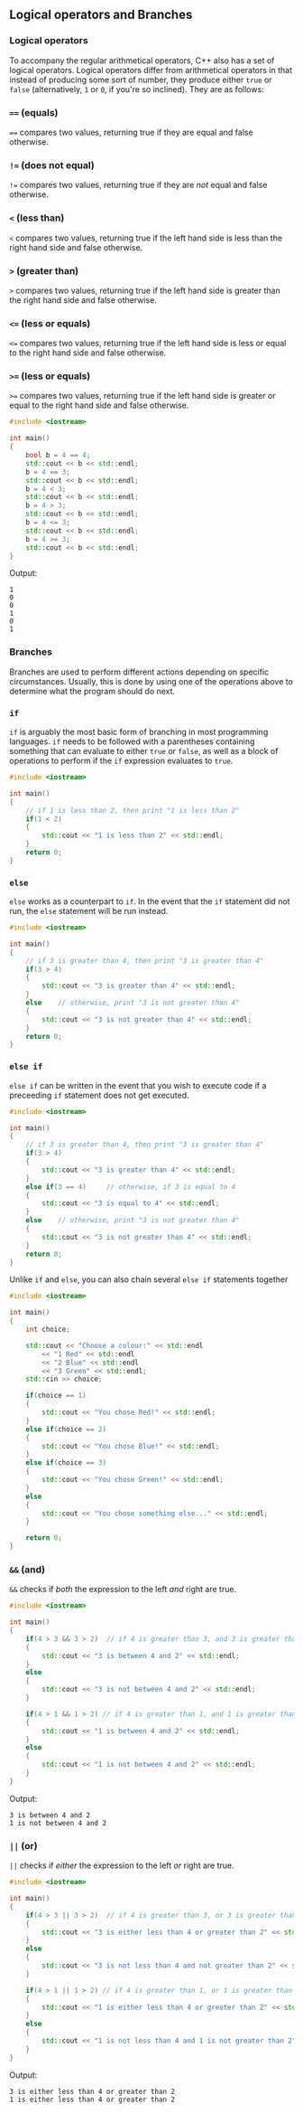 ## Logical operators and Branches

### Logical operators

To accompany the regular arithmetical operators, C++ also has a set of logical operators. Logical operators differ from arithmetical operators in that instead of producing some sort of number, they produce either `true` or `false` (alternatively, `1` or `0`, if you're so inclined). They are as follows:

### `==` (equals)

`==` compares two values, returning true if they are equal and false otherwise.

### `!=` (does not equal)

`!=` compares two values, returning true if they are *not* equal and false otherwise.

### `<` (less than)

`<` compares two values, returning true if the left hand side is less than the right hand side and false otherwise.

### `>` (greater than)

`>` compares two values, returning true if the left hand side is greater than the right hand side and false otherwise.

### `<=` (less or equals)

`<=` compares two values, returning true if the left hand side is less or equal to the right hand side and false otherwise.

### `>=` (less or equals)

`>=` compares two values, returning true if the left hand side is greater or equal to the right hand side and false otherwise.

```cpp
#include <iostream>

int main()
{
	bool b = 4 == 4;
	std::cout << b << std::endl;
	b = 4 == 3;
	std::cout << b << std::endl;
	b = 4 < 3;
	std::cout << b << std::endl;
	b = 4 > 3;
	std::cout << b << std::endl;
	b = 4 <= 3;
	std::cout << b << std::endl;
	b = 4 >= 3;
	std::cout << b << std::endl;
}
```

Output:
```
1
0
0
1
0
1
```

### Branches

Branches are used to perform different actions depending on specific circumstances. Usually, this is done by using one of the operations above to determine what the program should do next.

### `if`

`if` is arguably the most basic form of branching in most programming languages. `if` needs to be followed with a parentheses containing something that can evaluate to either `true` or `false`, as well as a block of operations to perform if the `if` expression evaluates to `true`.

```cpp
#include <iostream>

int main()
{
	// if 1 is less than 2, then print "1 is less than 2"
	if(1 < 2)
	{
		std::cout << "1 is less than 2" << std::endl;
	}
	return 0;
}
```

### `else`

`else` works as a counterpart to `if`. In the event that the `if` statement did not run, the `else` statement will be run instead.

```cpp
#include <iostream>

int main()
{
	// if 3 is greater than 4, then print "3 is greater than 4"
	if(3 > 4)
	{
		std::cout << "3 is greater than 4" << std::endl;
	}
	else	// otherwise, print "3 is not greater than 4"
	{
		std::cout << "3 is not greater than 4" << std::endl;
	}
	return 0;
}
```

### `else if`

`else if` can be written in the event that you wish to execute code if a preceeding `if` statement does not get executed.

```cpp
#include <iostream>

int main()
{
	// if 3 is greater than 4, then print "3 is greater than 4"
	if(3 > 4)
	{
		std::cout << "3 is greater than 4" << std::endl;
	}
	else if(3 == 4) 	// otherwise, if 3 is equal to 4
	{
		std::cout << "3 is equal to 4" << std::endl;
	}
	else	// otherwise, print "3 is not greater than 4"
	{
		std::cout << "3 is not greater than 4" << std::endl;
	}
	return 0;
}
```

Unlike `if` and `else`, you can also chain several `else if` statements together

```cpp
#include <iostream>

int main()
{
	int choice;

	std::cout << "Choose a colour:" << std::endl
		<< "1 Red" << std::endl
		<< "2 Blue" << std::endl
		<< "3 Green" << std::endl;
	std::cin >> choice;

	if(choice == 1)
	{
		std::cout << "You chose Red!" << std::endl;
	}
	else if(choice == 2)
	{
		std::cout << "You chose Blue!" << std::endl;
	}
	else if(choice == 3)
	{
		std::cout << "You chose Green!" << std::endl;
	}
	else
	{
		std::cout << "You chose something else..." << std::endl;
	}

	return 0;
}
```

### `&&` (and)

`&&` checks if *both* the expression to the left *and* right are true.

```cpp
#include <iostream>

int main()
{
	if(4 > 3 && 3 > 2)	// if 4 is greater than 3, and 3 is greater than 2
	{
		std::cout << "3 is between 4 and 2" << std::endl;
	}
	else
	{
		std::cout << "3 is not between 4 and 2" << std::endl;
	}

	if(4 > 1 && 1 > 2) // if 4 is greater than 1, and 1 is greater than 2
	{
		std::cout << "1 is between 4 and 2" << std::endl;
	}
	else
	{
		std::cout << "1 is not between 4 and 2" << std::endl;
	}
}
```
Output:
```
3 is between 4 and 2
1 is not between 4 and 2
```

### `||` (or)

`||` checks if *either* the expression to the left *or* right are true.

```cpp
#include <iostream>

int main()
{
	if(4 > 3 || 3 > 2)	// if 4 is greater than 3, or 3 is greater than 2
	{
		std::cout << "3 is either less than 4 or greater than 2" << std::endl;
	}
	else
	{
		std::cout << "3 is not less than 4 and not greater than 2" << std::endl;
	}

	if(4 > 1 || 1 > 2) // if 4 is greater than 1, or 1 is greater than 2
	{
		std::cout << "1 is either less than 4 or greater than 2" << std::endl;
	}
	else
	{
		std::cout << "1 is not less than 4 and 1 is not greater than 2" << std::endl;
	}
}
```
Output:
```
3 is either less than 4 or greater than 2
1 is either less than 4 or greater than 2
```
